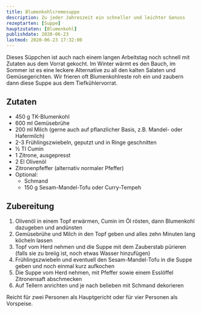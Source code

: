 ```yaml
---
title: Blumenkohlcremesuppe
description: Zu jeder Jahreszeit ein schneller und leichter Genuss
rezeptarten: [Suppe]
hauptzutaten: [Blumenkohl]
publishdate: 2020-06-23
lastmod: 2020-06-23 17:32:00
---
```


Dieses Süppchen ist auch nach einem langen Arbeitstag noch schnell mit Zutaten aus dem Vorrat gekocht. Im Winter wärmt es den Bauch, im Sommer ist es eine leckere Alternative zu all den kalten Salaten und Gemüsegerichten. Wir frieren oft Blumenkohlreste roh ein und zaubern dann diese Suppe aus dem Tiefkühlervorrat. 

## Zutaten

- 450 g TK-Blumenkohl
- 600 ml Gemüsebrühe
- 200 ml Milch (gerne auch auf pflanzlicher Basis, z.B. Mandel- oder Hafermilch)
- 2-3 Frühlingszwiebeln, geputzt und in Ringe geschnitten
- ½ Tl Cumin
- 1 Zitrone, ausgepresst
- 2 El Olivenöl
- Zitronenpfeffer (alternativ normaler Pfeffer)
- Optional:
  - Schmand
  - 150 g Sesam-Mandel-Tofu oder Curry-Tempeh


## Zubereitung

1. Olivenöl in einem Topf erwärmen, Cumin im Öl rösten, dann Blumenkohl dazugeben und andünsten
2. Gemüsebrühe und Milch in den Topf geben und alles zehn Minuten lang köcheln lassen
3. Topf vom Herd nehmen und die Suppe mit dem Zauberstab pürieren (falls sie zu breiig ist, noch etwas Wasser hinzufügen)
4. Frühlingszwiebeln und eventuell den Sesam-Mandel-Tofu in die Suppe geben und noch einmal kurz aufkochen
5. Die Suppe vom Herd nehmen, mit Pfeffer sowie einem Esslöffel Zitronensaft abschmecken
6. Auf Tellern anrichten und je nach belieben mit Schmand dekorieren

Reicht für zwei Personen als Hauptgericht oder für vier Personen als Vorspeise.
